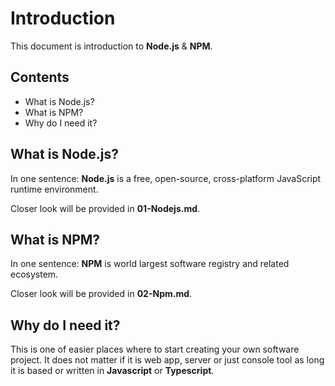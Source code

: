 # Introduction

This document is introduction to **Node.js** & **NPM**.

## Contents

- What is Node.js?
- What is NPM?
- Why do I need it?

## What is Node.js?

In one sentence: **Node.js** is a free, open-source, cross-platform JavaScript runtime environment.

Closer look will be provided in **01-Nodejs.md**.

## What is NPM?

In one sentence: **NPM** is world largest software registry and related ecosystem.

Closer look will be provided in **02-Npm.md**.

## Why do I need it?

This is one of easier places where to start creating your own software project. It does not matter if it is web app, server or just console tool as long it is based or written in **Javascript** or **Typescript**.
